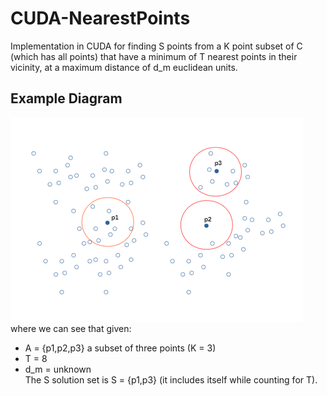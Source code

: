 # CUDA-NearestPoints
Implementation in CUDA for finding S points from a K point subset of C (which has all points) that have a minimum of T nearest points in their vicinity, at a maximum distance of d_m euclidean units.
## Example Diagram
![plot](./knearest.png)
\
where we can see that given:
* A = {p1,p2,p3} a subset of three points (K = 3)
* T = 8 
* d_m = unknown
\
The S solution set is S = {p1,p3} (it includes itself while counting for T).
